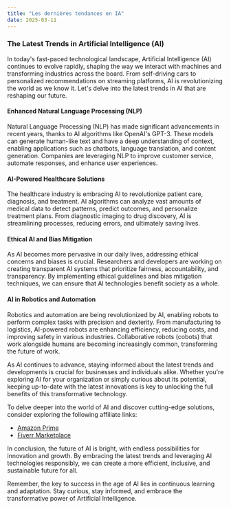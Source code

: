 ```yaml
---
title: "Les dernières tendances en IA"
date: 2025-03-11
---
```


### The Latest Trends in Artificial Intelligence (AI)

In today's fast-paced technological landscape, Artificial Intelligence (AI) continues to evolve rapidly, shaping the way we interact with machines and transforming industries across the board. From self-driving cars to personalized recommendations on streaming platforms, AI is revolutionizing the world as we know it. Let's delve into the latest trends in AI that are reshaping our future.

#### Enhanced Natural Language Processing (NLP)
Natural Language Processing (NLP) has made significant advancements in recent years, thanks to AI algorithms like OpenAI's GPT-3. These models can generate human-like text and have a deep understanding of context, enabling applications such as chatbots, language translation, and content generation. Companies are leveraging NLP to improve customer service, automate responses, and enhance user experiences.

#### AI-Powered Healthcare Solutions
The healthcare industry is embracing AI to revolutionize patient care, diagnosis, and treatment. AI algorithms can analyze vast amounts of medical data to detect patterns, predict outcomes, and personalize treatment plans. From diagnostic imaging to drug discovery, AI is streamlining processes, reducing errors, and ultimately saving lives.

#### Ethical AI and Bias Mitigation
As AI becomes more pervasive in our daily lives, addressing ethical concerns and biases is crucial. Researchers and developers are working on creating transparent AI systems that prioritize fairness, accountability, and transparency. By implementing ethical guidelines and bias mitigation techniques, we can ensure that AI technologies benefit society as a whole.

#### AI in Robotics and Automation
Robotics and automation are being revolutionized by AI, enabling robots to perform complex tasks with precision and dexterity. From manufacturing to logistics, AI-powered robots are enhancing efficiency, reducing costs, and improving safety in various industries. Collaborative robots (cobots) that work alongside humans are becoming increasingly common, transforming the future of work.

As AI continues to advance, staying informed about the latest trends and developments is crucial for businesses and individuals alike. Whether you're exploring AI for your organization or simply curious about its potential, keeping up-to-date with the latest innovations is key to unlocking the full benefits of this transformative technology.

To delve deeper into the world of AI and discover cutting-edge solutions, consider exploring the following affiliate links:
- [Amazon Prime](https://www.amazon.fr/amazonprime?_encoding=UTF8&primeCampaignId=prime_assoc_ft&tag=zenzen0d-21France)
- [Fiverr Marketplace](https://go.fiverr.com/visit/?bta=1071918&brand=fiverrmarketplace)

In conclusion, the future of AI is bright, with endless possibilities for innovation and growth. By embracing the latest trends and leveraging AI technologies responsibly, we can create a more efficient, inclusive, and sustainable future for all.

Remember, the key to success in the age of AI lies in continuous learning and adaptation. Stay curious, stay informed, and embrace the transformative power of Artificial Intelligence.